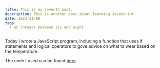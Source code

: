 ```yaml
---
title: This is my seventh post.
description: This is another post about learning JavaScript.
date: 2023-11-08
tags:
  - an integer between six and eight
---
```

Today I wrote a JavaScript program, including a function that uses if statements and logical operators to gove advice on what to wear based on the temperature.

The code I used can be found <a href="https://codepen.io/Joseph-Carter/pen/yLZMXdv" target="_blank">here</a>.